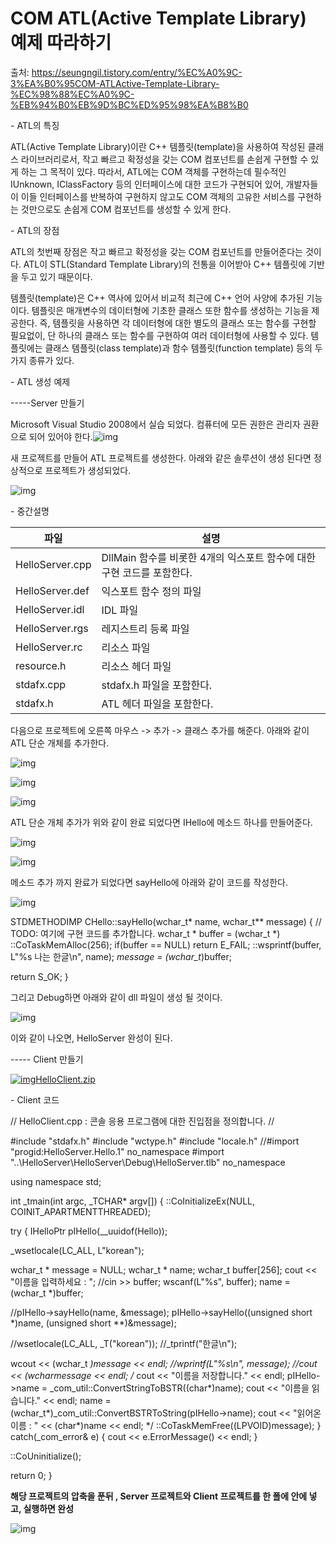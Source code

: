# COM ATL(Active Template Library) 예제 따라하기

출처: https://seungngil.tistory.com/entry/%EC%A0%9C-3%EA%B0%95COM-ATLActive-Template-Library-%EC%98%88%EC%A0%9C-%EB%94%B0%EB%9D%BC%ED%95%98%EA%B8%B0



\- ATL의 특징

ATL(Active Template Library)이란 C++ 템플릿(template)을 사용하여 작성된 클래스 라이브러리로서, 작고 빠르고 확정성을 갖는 COM 컴포넌트를 손쉽게 구현할 수 있게 하는 그 목적이 있다. 따라서, ATL에는 COM 객체를 구현하는데 필수적인 IUnknown, IClassFactory 등의 인터페이스에 대한 코드가 구현되어 있어, 개발자들이 이들 인터페이스를 반복하여 구현하지 않고도 COM 객체의 고유한 서비스를 구현하는 것만으로도 손쉽게 COM 컴포넌트를 생성할 수 있게 한다.

\- ATL의 장점

ATL의 첫번째 장점은 작고 빠르고 확정성을 갖는 COM 컴포넌트를 만들어준다는 것이다. ATL이 STL(Standard Template Library)의 전통을 이어받아 C++ 템플릿에 기반을 두고 있기 때문이다.

템플릿(template)은 C++ 역사에 있어서 비교적 최근에 C++ 언어 사양에 추가된 기능이다. 템플릿은 매개변수의 데이터형에 기초한 클래스 또한 함수를 생성하는 기능을 제공한다. 즉, 템플릿을 사용하면 각 데이터형에 대한 별도의 클래스 또는 함수를 구현할 필요없이, 단 하나의 클래스 또는 함수를 구현하여 여러 데이터형에 사용할 수 있다. 템플릿에는 클래스 템플릿(class template)과 함수 템플릿(function template) 등의 두가지 종류가 있다.

\- ATL 생성 예제

-----Server 만들기

Microsoft Visual Studio 2008에서 실습 되었다. 컴퓨터에 모든 권한은 관리자 권환으로 되어 있어야 한다.![img](./images/115B3E454F9F90030A.png)

새 프로젝트를 만들어 ATL 프로젝트를 생성한다. 아래와 같은 솔루션이 생성 된다면 정상적으로 프로젝트가 생성되었다.

 ![img](./images/1203793D4F9F909D15.png)

\- 중간설명



| 파일            | 설명                                                         |
| --------------- | ------------------------------------------------------------ |
| HelloServer.cpp | DllMain 함수를 비롯한 4개의 익스포트 함수에 대한 구현 코드를 포함한다. |
| HelloServer.def | 익스포트 함수 정의 파일                                      |
| HelloServer.idl | IDL 파일                                                     |
| HelloServer.rgs | 레지스트리 등록 파일                                         |
| HelloServer.rc  | 리소스 파일                                                  |
| resource.h      | 리소스 헤더 파일                                             |
| stdafx.cpp      | stdafx.h 파일을 포함한다.                                    |
| stdafx.h        | ATL 헤더 파일을 포함한다.                                    |





다음으로 프로젝트에 오른쪽 마우스 -> 추가 -> 클래스 추가를 해준다. 아래와 같이 ATL 단순 개체를 추가한다.

![img](./images/201165444F9F90FF3A.png)

![img](./images/13789C3E4F9F91E919.png)

![img](./images/19728A414F9F92222A.png)

ATL 단순 개체 추가가 위와 같이 완료 되었다면 IHello에 메소드 하나를 만들어준다.

![img](./images/201ADF3F4F9F928F0B.png)

![img](./images/123C27444F9F92D718.png)

메소드 추가 까지 완료가 되었다면 sayHello에 아래와 같이 코드를 작성한다.

![img](./images/201A523F4F9F93470E.png)

STDMETHODIMP CHello::sayHello(wchar_t* name, wchar_t** message)
{
 // TODO: 여기에 구현 코드를 추가합니다.
 wchar_t * buffer = (wchar_t *) ::CoTaskMemAlloc(256);
 if(buffer == NULL) return E_FAIL;
 ::wsprintf(buffer, L"%s 나는 한글\n", name);
 *message = (wchar_t*)buffer;

 return S_OK;
}

그리고 Debug하면 아래와 같이 dll 파일이 생성 될 것이다.

 

![img](./images/2069CC3E4F9F93B539.png)

이와 같이 나오면, HelloServer 완성이 된다.

----- Client 만들기

 [![img](https://i1.daumcdn.net/cfs.tistory/v/0/blog/image/extension/zip.gif)HelloClient.zip](HelloClient.zip)

\- Client 코드

// HelloClient.cpp : 콘솔 응용 프로그램에 대한 진입점을 정의합니다.
//

\#include "stdafx.h"
\#include "wctype.h"
\#include "locale.h"
//#import "progid:HelloServer.Hello.1" no_namespace
\#import "..\HelloServer\HelloServer\Debug\HelloServer.tlb" no_namespace

using namespace std;

int _tmain(int argc, _TCHAR* argv[])
{
 ::CoInitializeEx(NULL, COINIT_APARTMENTTHREADED);

 try {
 IHelloPtr pIHello(__uuidof(Hello));

 _wsetlocale(LC_ALL, L"korean");

 wchar_t * message = NULL;
 wchar_t * name;
 wchar_t buffer[256];
 cout << "이름을 입력하세요 : ";
 //cin >> buffer;
 wscanf(L"%s", buffer);
 name = (wchar_t *)buffer;

 
 //pIHello->sayHello(name, &message);
 pIHello->sayHello((unsigned short *)name, (unsigned short **)&message);

 //wsetlocale(LC_ALL, _T("korean"));
 //_tprintf("한글\n");

 wcout << (wchar_t *)message << endl;
 //wprintf(L"%s\n", message);
 //cout << (wcharmessage << endl;
/*
 cout << "이름을 저장합니다." << endl;
 pIHello->name = _com_util::ConvertStringToBSTR((char*)name);
 cout << "이름을 읽습니다." << endl;
 name = (wchar_t*)_com_util::ConvertBSTRToString(pIHello->name);
 cout << "읽어온 이름 : " << (char*)name << endl;
 */ 
 ::CoTaskMemFree((LPVOID)message);
 }
 catch(_com_error& e) {
 cout << e.ErrorMessage() << endl;
 }


 ::CoUninitialize();

 return 0;
}

**해당 프로젝트의 압축을 푼뒤 , Server 프로젝트와 Client 프로젝트를 한 폴에 안에 넣고, 실행하면 완성**

![img](./images/1953BB464F9F949B0C.png)

 